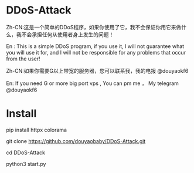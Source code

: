 # DDoS-Attack
Zh-CN:这是一个简单的DDoS程序，如果你使用了它，我不会保证你用它来做什么，我不会承担任何从使用者身上发生的问题！

En : This is a simple DDoS program, if you use it, I will not guarantee what you will use it for, and I will not be responsible for any problems that occur from the user!

Zh-CN:如果你需要G以上带宽的服务器，您可以联系我，我的电报 @douyaokf6

En: If you need G or more big port vps , You can pm me ， My telegram @douyaokf6

# Install
pip install httpx colorama

git clone https://github.com/douyaobaby/DDoS-Attack.git

cd DDoS-Attack

python3 start.py
